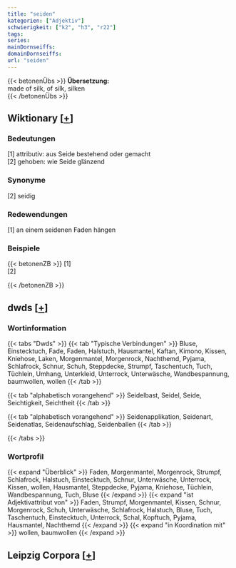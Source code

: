 ```yaml
---
title: "seiden"
kategorien: ["Adjektiv"]
schwierigkeit: ["k2", "h3", "r22"]
tags:
series:
mainDornseiffs:
domainDornseiffs:
url: "seiden"
---
```


{{< betonenÜbs >}}
**Übersetzung:**  
made of silk, of silk, silken  
{{< /betonenÜbs >}}

## Wiktionary [[+](https://de.wiktionary.org/wiki/seiden)]

### Bedeutungen
[1] attributiv: aus Seide bestehend oder gemacht  
[2] gehoben: wie Seide glänzend  

### Synonyme
[2] seidig  

### Redewendungen
[1] an einem seidenen Faden hängen  

### Beispiele
{{< betonenZB >}}
[1]  
[2]  

{{< /betonenZB >}}


## dwds [[+](https://www.dwds.de/wb/seiden)]

### Wortinformation
{{< tabs "Dwds" >}}
{{< tab "Typische Verbindungen" >}}
Bluse, Einstecktuch, Fade, Faden, Halstuch, Hausmantel, Kaftan, Kimono, Kissen, Kniehose, Laken, Morgenmantel, Morgenrock, Nachthemd, Pyjama, Schlafrock, Schnur, Schuh, Steppdecke, Strumpf, Taschentuch, Tuch, Tüchlein, Umhang, Unterkleid, Unterrock, Unterwäsche, Wandbespannung, baumwollen, wollen
{{< /tab >}}

{{< tab "alphabetisch vorangehend" >}}
Seidelbast, Seidel, Seide, Seichtigkeit, Seichtheit
{{< /tab >}}

{{< tab "alphabetisch vorangehend" >}}
Seidenapplikation, Seidenart, Seidenatlas, Seidenaufschlag, Seidenballen
{{< /tab >}}

{{< /tabs >}}

### Wortprofil
{{< expand "Überblick" >}} Faden, Morgenmantel, Morgenrock, Strumpf, Schlafrock, Halstuch, Einstecktuch, Schnur, Unterwäsche, Unterrock, Kissen, wollen, Hausmantel, Steppdecke, Pyjama, Kniehose, Tüchlein, Wandbespannung, Tuch, Bluse {{< /expand >}}
{{< expand "ist Adjektivattribut von" >}} Faden, Strumpf, Morgenmantel, Kissen, Schnur, Morgenrock, Schuh, Unterwäsche, Schlafrock, Halstuch, Bluse, Tuch, Taschentuch, Einstecktuch, Unterrock, Schal, Kopftuch, Pyjama, Hausmantel, Nachthemd {{< /expand >}}
{{< expand "in Koordination mit" >}} wollen, baumwollen {{< /expand >}}

## Leipzig Corpora [[+](https://corpora.uni-leipzig.de/en/res?word=seiden&corpusId=deu_newscrawl-public_2018)]

